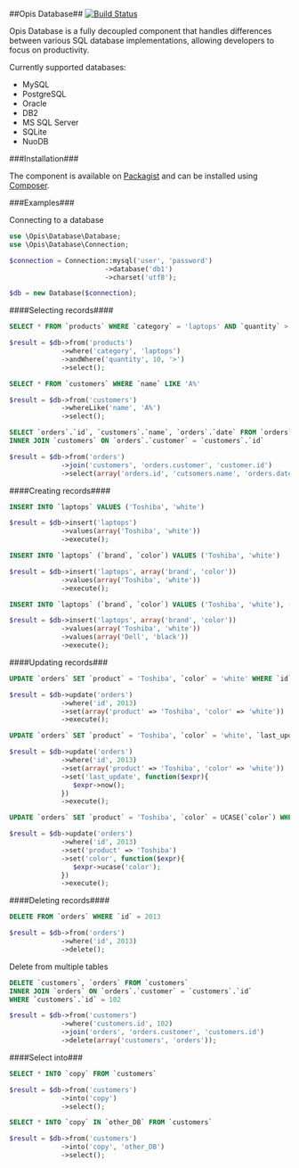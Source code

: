 ##Opis Database##
[![Build Status](https://travis-ci.org/opis/database.png?branch=master)](https://travis-ci.org/opis/database)

Opis Database is a fully decoupled component that handles differences between various SQL database implementations, allowing developers to focus on productivity.

Currently supported databases:
- MySQL
- PostgreSQL
- Oracle
- DB2
- MS SQL Server
- SQLite
- NuoDB

###Installation###

The component is available on [Packagist](http://packagist.org/packages/opis/database) and can be installed using [Composer](http://packagist.org/about-composer).
    
###Examples###

Connecting to a database

```php
use \Opis\Database\Database;
use \Opis\Database\Connection;

$connection = Connection::mysql('user', 'password')
                        ->database('db1')
                        ->charset('utf8');

$db = new Database($connection);
```

####Selecting records####

```sql
SELECT * FROM `products` WHERE `category` = 'laptops' AND `quantity` > 10
```

```php
$result = $db->from('products')
             ->where('category', 'laptops')
             ->andWhere('quantity', 10, '>')
             ->select();
```

```sql
SELECT * FROM `customers` WHERE `name` LIKE 'A%'
```

```php
$result = $db->from('customers')
             ->whereLike('name', 'A%')
             ->select();
```

```sql
SELECT `orders`.`id`, `customers`.`name`, `orders`.`date` FROM `orders`
INNER JOIN `customers` ON `orders`.`customer` = `customers`.`id`
```

```php
$result = $db->from('orders')
             ->join('customers', 'orders.customer', 'customer.id')
             ->select(array('orders.id', 'cutsomers.name', 'orders.date'));
```

####Creating records####

```sql
INSERT INTO `laptops` VALUES ('Toshiba', 'white')
```

```php
$result = $db->insert('laptops')
             ->values(array('Toshiba', 'white'))
             ->execute();
```

```sql
INSERT INTO `laptops` (`brand`, `color`) VALUES ('Toshiba', 'white')
```

```php
$result = $db->insert('laptops', array('brand', 'color'))
             ->values(array('Toshiba', 'white'))
             ->execute();
```

```sql
INSERT INTO `laptops` (`brand`, `color`) VALUES ('Toshiba', 'white'), ('Dell', 'black')
```

```php
$result = $db->insert('laptops', array('brand', 'color'))
             ->values(array('Toshiba', 'white'))
             ->values(array('Dell', 'black'))
             ->execute();
```

####Updating records###

```sql
UPDATE `orders` SET `product` = 'Toshiba', `color` = 'white' WHERE `id` = 2013
```

```php
$result = $db->update('orders')
             ->where('id', 2013)
             ->set(array('product' => 'Toshiba', 'color' => 'white'))
             ->execute();
```

```sql
UPDATE `orders` SET `product` = 'Toshiba', `color` = 'white', `last_update` = NOW() WHERE `id` = 2013
```

```php
$result = $db->update('orders')
             ->where('id', 2013)
             ->set(array('product' => 'Toshiba', 'color' => 'white'))
             ->set('last_update', function($expr){
                $expr->now();
             })
             ->execute();
```

```sql
UPDATE `orders` SET `product` = 'Toshiba', `color` = UCASE(`color`) WHERE `id` = 2013
```

```php
$result = $db->update('orders')
             ->where('id', 2013)
             ->set('product' => 'Toshiba')
             ->set('color', function($expr){
                $expr->ucase('color');
             })
             ->execute();
```

####Deleting records####

```sql
DELETE FROM `orders` WHERE `id` = 2013
```

```php
$result = $db->from('orders')
             ->where('id', 2013)
             ->delete();
```

Delete from multiple tables

```sql
DELETE `customers`, `orders` FROM `customers`
INNER JOIN `orders` ON `orders`.`customer` = `customers`.`id`
WHERE `customers`.`id` = 102
```

```php
$result = $db->from('customers')
             ->where('customers.id', 102)
             ->join('orders', 'orders.customer', 'customers.id')
             ->delete(array('customers', 'orders'));
```

####Select into###

```sql
SELECT * INTO `copy` FROM `customers`
```

```php
$result = $db->from('customers')
             ->into('copy')
             ->select();
```

```sql
SELECT * INTO `copy` IN `other_DB` FROM `customers`
```

```php
$result = $db->from('customers')
             ->into('copy', 'other_DB')
             ->select();
```